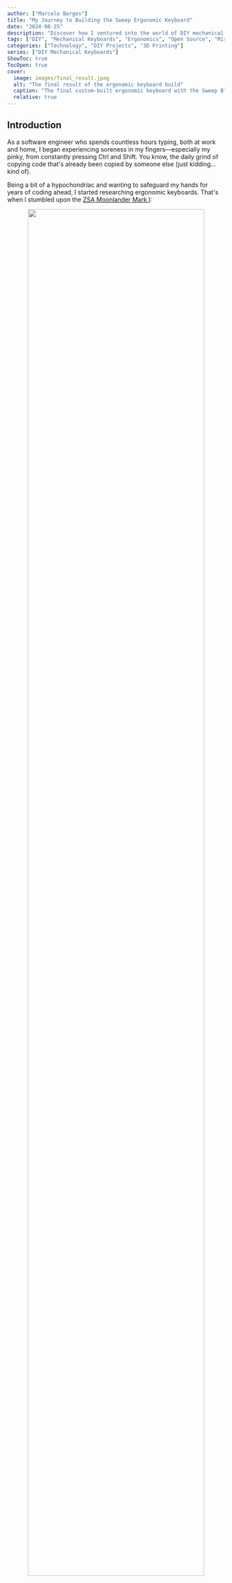 ```yaml
---
author: ["Marcelo Borges"]
title: "My Journey to Building the Sweep Ergonomic Keyboard"
date: "2024-08-25"
description: "Discover how I ventured into the world of DIY mechanical keyboards to create a custom ergonomic keyboard tailored to my needs."
tags: ["DIY", "Mechanical Keyboards", "Ergonomics", "Open Source", "Miryoku", "ZMK", "3D Printing"]
categories: ["Technology", "DIY Projects", "3D Printing"]
series: ["DIY Mechanical Keyboards"]
ShowToc: true
TocOpen: true
cover:
  image: images/final_result.jpeg
  alt: "The final result of the ergonomic keyboard build"
  caption: "The final custom-built ergonomic keyboard with the Sweep Bling MX design."
  relative: true
---
```


## Introduction

As a software engineer who spends countless hours typing, both at work and home, I began experiencing soreness in my fingers—especially my pinky, from constantly pressing Ctrl and Shift. You know, the daily grind of copying code that's already been copied by someone else (just kidding… kind of). 

Being a bit of a hypochondriac and wanting to safeguard my hands for years of coding ahead, I started researching ergonomic keyboards. That's when I stumbled upon the [ZSA Moonlander Mark I](https://www.zsa.io/moonlander):

<p align="center">
  <img width="90%" src="images/moonlander_hero_white.webp">
</p>

This keyboard is something else! It's an ortholinear split keyboard, meaning it's split into two halves that can be angled to match the natural position of your wrists and arms. This design reduces strain and promotes healthier typing posture. Say goodbye to wrist pain, carpal tunnel syndrome, and repetitive strain injuries (RSIs)!

## Staggered vs. Ortholinear Keyboards

Before diving deeper, let's clarify some terms. "Staggered" refers to the traditional key arrangement we're all familiar with—vertically aligned keys in each column, but horizontally staggered rows. This layout dates back to typewriters, where staggered rows prevented the key arms from jamming when multiple keys were pressed simultaneously.

On the other hand, an "ortholinear" keyboard has keys aligned both vertically and horizontally, creating a perfect grid pattern. This layout, sometimes called a "matrix" layout, offers a more ergonomic typing experience, especially for those prone to strain from traditional keyboards.

<p align="center">
  <img width="90%" src="images/staggered_vs_ortholinear.jpeg">
</p>

_Image Credit: @HoffmanMyster_

If you're interested in learning more about keyboard layouts, I recommend [this YouTube video](https://youtu.be/188fipF-i5I?si=3mTObSbMrnhZTDnX).

Despite my excitement about the [ZSA Moonlander Mark I](https://www.zsa.io/moonlander), its price was a major deterrent—especially for something I wasn't sure I'd get used to. That's when I discovered the DIY mechanical keyboard community, where hardware and software are open-source, offering endless possibilities.

## My Exploration of DIY Mechanical Keyboards

I began with the [Lily58 Pro](https://github.com/kata0510/Lily58):

<p align="center">
  <img width="90%" src="images/lily58_pro_keyboard.png">
</p>

This 6×4+4 keys column-staggered split keyboard was a promising start. However, I soon learned about the power of customizable layers in keyboard layouts. Layers allow keys to perform different functions depending on the context, similar to how we use Shift or Alt keys. Intrigued by the potential to simplify my setup, I decided to explore smaller and more customizable options.

That's when I found the [Corne Keyboard](https://github.com/foostan/crkbd):

<p align="center">
  <img width="90%" src="images/corne_keyboard.png">
</p>

The [Corne Keyboard](https://github.com/foostan/crkbd) is a split keyboard with 3x6 column-staggered keys and 3 thumb keys. In its latest iteration, you can even break the outer column, making it a 3x5 layout. But as I delved deeper into the rabbit hole of DIY keyboards, I discovered even more compact designs.

Enter the [Ferris Keyboard](https://github.com/pierrechevalier83/ferris):

<p align="center">
  <img width="90%" src="images/ferris_keyboard.jpg">
</p>

Named after the Rustlang mascot, Ferris, this keyboard instantly won my heart. However, one drawback was that the microcontroller was soldered in, limiting customization. Fortunately, [David Barr](https://github.com/davidphilipbarr) built upon Ferris to create [Sweep](https://github.com/davidphilipbarr/Sweep):

<p align="center">
  <img width="90%" src="images/sweep_keyboard.png">
</p>

The [Sweep](https://github.com/davidphilipbarr/Sweep) is a version of the Ferris that uses a daughterboard like a Promicro, Elite-C, Bit-C, or Nice!Nano instead of onboard components. There are even more alternatives, such as the [Urchin](https://github.com/duckyb/urchin) and [Swoop](https://github.com/jimmerricks/swoop), which add features like displays, encoders, and LEDs. I ultimately chose the [Sweep Bling MX](https://github.com/davidphilipbarr/Sweep) for its simplicity and flexibility, allowing for both wired and wireless use.

## The Build Process: Hardware

I started by ordering the PCBs from JLCPCB using the files provided [here](https://github.com/davidphilipbarr/Sweep/tree/main/Sweep%20Bling%20MX). Next, I sourced all the components from AliExpress as listed in the [repository](https://github.com/davidphilipbarr/Sweep).

Once everything arrived:

<p align="center">
  <img width="90%" src="images/components.jpeg">
</p>

I began assembling the keyboard. Soldering was the next step:

<p align="center">
  <img width="70%" src="images/soldering.jpeg">
</p>

I quickly realized that the header I used was too small, so I replaced it. I also built two keyboards—one with the MCU components facing down, and the other facing up, depending on how you solder the jumpers on the board. Always read the instructions carefully!

<p align="center">
  <img width="100%" src="images/soldering_results.png">
</p>

### The Case

For the case, I used [Sweep Bling MX Sleeve Hard Case](https://www.printables.com/model/337694-sweep-bling-mx-sleeve-hard-case) and made the following modifications:

- **PCB Snap-In Feature**: Redesigned the interior to securely snap the PCB into place, ensuring a snug fit without the need for additional adhesives or screws.
- **Enhanced Power Button Space**: Enlarged the power button area to allow for easier access and a more comfortable user experience.

These enhancements improve the overall functionality and ease of use while maintaining the sleek design of the original model. You can see the end result [here](https://makerworld.com/en/models/605296#profileId-528057).

<p align="center">
  <img width="80%" src="images/sleeve.jpeg">
</p>

## The Build Process: Software

Flashing the firmware was more challenging than expected, mainly due to write protection on the SuperMini boards. I documented my solution in [this blog post](https://jmarcelomb.github.io/blog/posts/1/) to save you the time I spent troubleshooting.

For firmware, you can choose between [QMK](https://qmk.fm/) and [ZMK](https://zmk.dev/). QMK is great for wired keyboards with deep customization, while ZMK is optimized for wireless keyboards and power efficiency. Since I wanted a wireless build, I went with [ZMK](https://zmk.dev/).

I chose the [Miryoku](https://github.com/manna-harbour/miryoku/) layout, which is ergonomic, minimal, orthogonal, and universal. I forked the [Miryoku ZMK](https://github.com/manna-harbour/miryoku_zmk), added a [build-sweep-nice_nano_v2.yml](https://github.com/jmarcelomb/miryoku_zmk/blob/master/.github/workflows/build-sweep-nice_nano_v2.yml) file, and created a [custom_config.h](https://github.com/jmarcelomb/miryoku_zmk/blob/master/miryoku/custom_config.h). To enable custom combos, I added [custom_combos.dtsi](https://github.com/jmarcelomb/miryoku_zmk/blob/master/miryoku/custom_combos.dtsi). The end result is the following layout:

<p align="center">
  <img width="90%" src="https://github.com/jmarcelomb/miryoku_zmk/raw/master/docs/quickstart/images/sweep_us_layout.svg">
</p>

Portuguese Layout:

<p align="center">
  <img width="90%" src="https://github.com/jmarcelomb/miryoku_zmk/raw/master/docs/quickstart/images/sweep_pt_layout.svg">
</p>

You can find a detailed explanation of how everything works [here](https://github.com/manna-harbour/miryoku/tree/master/docs/reference).

Since I was already adapting to new keyboard layouts, I explored alternatives to QWERTY, such as Dvorak and Colemak. I ultimately chose Colemak DH because it minimizes finger movement, keeping most frequently used keys on the home row.

<p align="center">
  <img width="60%" src="images/dvorak_vs_colemak_dh.webp">
</p>

The heatmap above illustrates how the Colemak layout concentrates the most common keys under your fingertips, significantly reducing strain. Compared to Dvorak and QWERTY, Colemak offers a more efficient typing experience.

## The Final Result

In the end, I built two keyboards:

<p align="center">
  <img width="100%" src="images/final_result.jpeg">
</p>

<p align="center">
  <img width="100%" src="images/final_result2.jpeg">
</p>

Right now, I'm daily carrying the first one and using it for work and personal tasks. It was very hard in the beginning. I went from writing over 100 words per minute to what felt like 2. I got fatigued from writing because I needed to think about where the keys were and had to look. I started using the mouse in the middle to avoid shoulder overloading and had a normal keyboard in front of the display that I used when I wanted to write fast.

I want to go without the labels on the keys eventually, but first, I need to train my muscle memory. Getting the hang of layers was fast. The problem is the new layout that I have chosen. However, I can see that I decreased my finger movements significantly, and having Shift, Ctrl, Alt, and Super in the home row is very nice.

After three weeks, I'm now writing 30 words per minute and only using this keyboard. Last week, I started putting the normal keyboard away so I don't have the instinct to use it. I don't feel as tired as I did in the beginning, and I'm starting to develop muscle memory for this keyboard, though I do make some typos due to QWERTY muscle memory. When I use a QWERTY keyboard, the 20 years of using a keyboard kick in, and it still feels natural.

The Sweep Bling MX turned out to be a fun, affordable, and educational project. Not only did I end up with a keyboard tailored to my ergonomic needs, but I also learned a lot about mechanical keyboards, electronics, and firmware.

If you're considering a DIY keyboard build, I highly recommend diving into the world of open-source keyboards. The community is incredibly supportive, and the possibilities are endless!

## Conclusion

In this journey, I learned that ergonomic keyboards are not just for enthusiasts—they can make a significant difference in your typing comfort and long-term health. If you're someone who spends a lot of time at the keyboard, it's worth exploring the world of ergonomic and custom keyboards. Your hands will thank you!

Feel free to ask anything, see you in the next post!
**jmmb**
